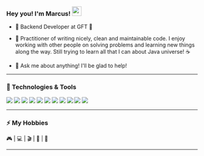 ### Hey you! I'm Marcus! <img src="https://media.giphy.com/media/hvRJCLFzcasrR4ia7z/giphy.gif" width="25px">

- 🔭 Backend Developer at GFT :rocket:

- 🌱 Practitioner of writing nicely, clean and maintainable code. I enjoy working with other people on solving problems and learning new things along the way.
Still trying to learn all that I can about Java universe! :coffee:

- 💬 Ask me about anything! I'll be glad to help!
---

### 🔧 Technologies & Tools

![](https://img.shields.io/badge/Editor-Visual_Studio_Code-informational?style=flat&logo=visual-studio-code&logoColor=white&labelColor=9c9c9c&color=cdd5e0)
![](https://img.shields.io/badge/Editor-Eclipse-informational?style=flat&logo=eclipse&logoColor=white&labelColor=9c9c9c&color=cdd5e0)
![](https://img.shields.io/badge/Editor-IntelliJ-informational?style=flat&logo=eclipse&logoColor=white&labelColor=9c9c9c&color=cdd5e0)
![](https://img.shields.io/badge/Code-HTML5-informational?style=flat&logo=html5&logoColor=white&labelColor=9c9c9c&color=cdd5e0)
![](https://img.shields.io/badge/Code-CSS3-informational?style=flat&logo=css3&logoColor=white&labelColor=9c9c9c&color=cdd5e0)
![](https://img.shields.io/badge/Code-JavaScript-informational?style=flat&logo=javascript&logoColor=white&labelColor=9c9c9c&color=cdd5e0)
![](https://img.shields.io/badge/Code-Java-informational?style=flat&logo=java&logoColor=white&labelColor=9c9c9c&color=cdd5e0)
![](https://img.shields.io/badge/Tools-Spring-informational?style=flat&logo=spring&logoColor=white&labelColor=9c9c9c&color=cdd5e0)
![](https://img.shields.io/badge/Tools-MySQL-informational?style=flat&logo=mysql&logoColor=white&labelColor=9c9c9c&color=cdd5e0)
![](https://img.shields.io/badge/Tools-Node.js-informational?style=flat&logo=node.js&logoColor=white&labelColor=9c9c9c&color=cdd5e0)
![](https://img.shields.io/badge/Tools-MongoDB.js-informational?style=flat&logo=mongodb&logoColor=white&labelColor=9c9c9c&color=cdd5e0)

  ---
  
### ⚡ My Hobbies

:video_game: | :computer: | :clapper: | :book: | :bicyclist: 

---
